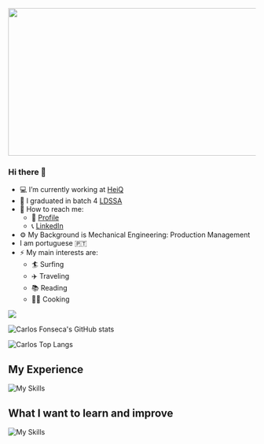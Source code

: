 <div align="center">
  <img src="https://media.giphy.com/media/l4JyNNqiVzBMbDOVO/giphy.gif" width="600" height="300"/>
</div>

### Hi there 👋

- :computer: I’m currently working at [HeiQ](https://heiq.com/services/)
- :abacus: I graduated in batch 4 [LDSSA](https://www.lisbondatascience.org/)
- :postbox: How to reach me:
  - :e-mail: [Profile](https://ecarlosfonseca.github.io/)
  - :telephone_receiver: [LinkedIn](https://www.linkedin.com/in/ecarlosfonseca/)
- :gear: My Background is Mechanical Engineering: Production Management
- I am portuguese   :portugal:
- ⚡ My main interests are:
  - :surfer: Surfing
  - :airplane: Traveling
  - :books: Reading 
  - :cook: Cooking
  
![](https://komarev.com/ghpvc/?username=ecarlosfonseca&color=blue)

![Carlos Fonseca's GitHub stats](https://github-readme-stats.vercel.app/api?username=ecarlosfonseca&hide=prs,issues,contribs&count_private=true)

![Carlos Top Langs](https://github-readme-stats.vercel.app/api/top-langs/?username=ecarlosfonseca&langs_count=5)

## My Experience
![My Skills](https://skillicons.dev/icons?i=py,vscode,gcp,git,bash,postgres,aws,docker,heroku)
<!-- Adding icons: (https://github.com/tandpfun/skill-icons#icons-list) -->

## What I want to learn and improve
![My Skills](https://skillicons.dev/icons?i=aws,docker,pytorch,flask,django)
